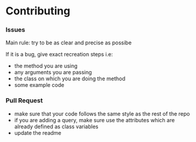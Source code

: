 # Contributing

### Issues
Main rule: try to be as clear and precise as possibe

If it is a bug, give exact recreation steps i.e:
+ the method you are using
+ any arguments you are passing
+ the class on which you are doing the method
+ some example code

### Pull Request
+ make sure that your code follows the same style as the rest of the repo
+ if you are adding a query, make sure use the attributes which are already defined as class variables
+ update the readme
